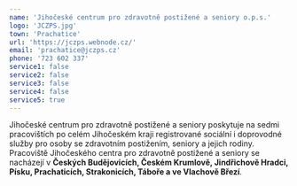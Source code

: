 ```yaml
---
name: 'Jihočeské centrum pro zdravotně postižené a seniory o.p.s.'
logo: 'JCZPS.jpg'
town: 'Prachatice'
url: 'https://jczps.webnode.cz/'
email: 'prachatice@jczps.cz'
phone: '723 602 337'
service1: false
service2: false
service3: false
service4: false
service5: true
---
```


Jihočeské centrum pro zdravotně postižené a seniory poskytuje na sedmi pracovištích po celém Jihočeském kraji registrované sociální i doprovodné služby pro osoby se zdravotním postižením, seniory a jejich rodiny.
Pracoviště Jihočeského centra pro zdravotně postižené a seniory se nacházejí v **Českých Budějovicích, Českém Krumlově, Jindřichově Hradci, Písku, Prachaticích, Strakonicích, Táboře a ve Vlachově Březí**.

